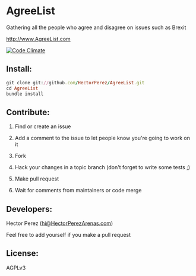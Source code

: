 AgreeList
=============
Gathering all the people who agree and disagree on issues such as Brexit

http://www.AgreeList.com

[![Code Climate](https://codeclimate.com/github/HectorPerez/AgreeList/badges/gpa.svg)](https://codeclimate.com/github/HectorPerez/AgreeList)

Install:
-------
```ruby
git clone git://github.com/HectorPerez/AgreeList.git
cd AgreeList
bundle install
```

Contribute:
--------
1. Find or create an issue

2. Add a comment to the issue to let people know you're going to work on it

3. Fork

4. Hack your changes in a topic branch (don't forget to write some tests ;)

5. Make pull request

6. Wait for comments from maintainers or code merge

Developers:
-------
Hector Perez (hi@HectorPerezArenas.com)

Feel free to add yourself if you make a pull request

License:
-------
AGPLv3

